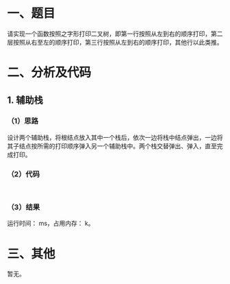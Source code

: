 # 一、题目
请实现一个函数按照之字形打印二叉树，即第一行按照从左到右的顺序打印，第二层按照从右至左的顺序打印，第三行按照从左到右的顺序打印，其他行以此类推。
# 二、分析及代码
## 1. 辅助栈
### （1）思路
设计两个辅助栈，将根结点放入其中一个栈后，依次一边将栈中结点弹出，一边将其子结点按所需的打印顺序弹入另一个辅助栈中。两个栈交替弹出、弹入，直至完成打印。    
### （2）代码 
```java



```
### （3）结果
运行时间： ms，占用内存： k。      
# 三、其他
暂无。 
